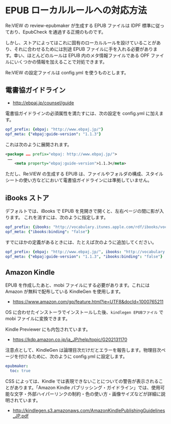 # EPUB ローカルルールへの対応方法
Re:VIEW の review-epubmaker が生成する EPUB ファイルは IDPF 標準に従っており、EpubCheck を通過する正規のものです。

しかし、ストアによってはこれに固有のローカルルールを設けていることがあり、それに合わせるためには別途 EPUB ファイルに手を入れる必要があります。幸い、ほとんどのルールは EPUB 内のメタ情報ファイルである OPF ファイルにいくつかの情報を加えることで対処できます。

Re:VIEW の設定ファイルは config.yml を使うものとします。

## 電書協ガイドライン
* http://ebpaj.jp/counsel/guide

電書協ガイドラインの必須属性を満たすには、次の設定を config.yml に加えます。

```yaml
opf_prefix: {ebpaj: "http://www.ebpaj.jp/"}
opf_meta: {"ebpaj:guide-version": "1.1.3"}
```

これは次のように展開されます。

```xml
<package …… prefix="ebpaj: http://www.ebpaj.jp/">
 ……
    <meta property="ebpaj:guide-version">1.1.3</meta>
```

ただし、Re:VIEW の生成する EPUB は、ファイルやフォルダの構成、スタイルシートの使い方などにおいて電書協ガイドラインには準拠していません。

## iBooks ストア
デフォルトでは、iBooks で EPUB を見開きで開くと、左右ページの間に影が入ります。
これを消すには、次のように指定します。

```yaml
opf_prefix: {ibooks: "http://vocabulary.itunes.apple.com/rdf/ibooks/vocabulary-extensions-1.0/"}
opf_meta: {"ibooks:binding": "false"}
```

すでにほかの定義があるときには、たとえば次のように追加してください。

```yaml
opf_prefix: {ebpaj: "http://www.ebpaj.jp/", ibooks: "http://vocabulary.itunes.apple.com/rdf/ibooks/vocabulary-extensions-1.0/"}
opf_meta: {"ebpaj:guide-version": "1.1.3", "ibooks:binding": "false"}
```

## Amazon Kindle

EPUB を作成したあと、mobi ファイルにする必要があります。これには Amazon が無料で配布している KindleGen を使用します。

- https://www.amazon.com/gp/feature.html?ie=UTF8&docId=1000765211

OS に合わせたインストーラでインストールした後、`kindlegen EPUBファイル` で mobi ファイルに変換できます。

Kindle Previewer にも内包されています。

- https://kdp.amazon.co.jp/ja_JP/help/topic/G202131170

注意点として、KindleGen は論理目次だけだとエラーを報告します。物理目次ページを付けるために、次のように config.yml に設定します。

```yaml
epubmaker:
  toc: true
```

CSS によっては、Kindle では表現できないことについての警告が表示されることがあります。「Amazon Kindle パブリッシング・ガイドライン」では、使用可能な文字・外部ハイパーリンクの制約・色の使い方・画像サイズなどが詳細に説明されています。

- http://kindlegen.s3.amazonaws.com/AmazonKindlePublishingGuidelines_JP.pdf
